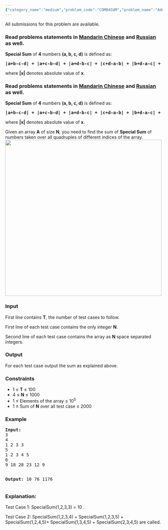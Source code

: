 ```yaml
---
{"category_name":"medium","problem_code":"COMB4SUM","problem_name":"Adding Special Sum","languages_supported":{"0":"ADA","1":"ASM","2":"BASH","3":"BF","4":"C","5":"C99 strict","6":"CAML","7":"CLOJ","8":"CLPS","9":"CPP 4.3.2","10":"CPP 4.9.2","11":"CPP14","12":"CS2","13":"D","14":"ERL","15":"FORT","16":"FS","17":"GO","18":"HASK","19":"ICK","20":"ICON","21":"JAVA","22":"JS","23":"LISP clisp","24":"LISP sbcl","25":"LUA","26":"NEM","27":"NICE","28":"NODEJS","29":"PAS fpc","30":"PAS gpc","31":"PERL","32":"PERL6","33":"PHP","34":"PIKE","35":"PRLG","36":"PYPY","37":"PYTH","38":"PYTH 3.4","39":"RUBY","40":"SCALA","41":"SCM chicken","42":"SCM guile","43":"SCM qobi","44":"ST","45":"TCL","46":"TEXT","47":"WSPC"},"max_timelimit":1,"source_sizelimit":50000,"problem_author":"devuy11","problem_tester":"adurysk","date_added":"9-06-2015","tags":{"0":"cook60","1":"devuy11","2":"easy"},"editorial_url":"http://discuss.codechef.com/problems/COMB4SUM","time":{"view_start_date":1437330652,"submit_start_date":1437330652,"visible_start_date":1437330600,"end_date":1735669800},"layout":"problem"}
---
```

<span class="solution-visible-txt">All submissions for this problem are available.</span><h3>Read problems statements in <a target="_blank" href="/download/translated/COOK60/mandarin/COMB4SUM.pdf">Mandarin Chinese</a> and <a target="_blank" href="/download/translated/COOK60/russian/COMB4SUM.pdf">Russian</a> as well.</h3>
<p><b>Special Sum</b> of <b>4</b> numbers <b>(a, b, c, d)</b> is defined as:</p>
<pre><b>|a+b-c-d| + |a+c-b-d| + |a+d-b-c| + |c+d-a-b| + |b+d-a-c| + |b+c-a-d|</b>
</pre>
<p>where <b>|x|</b> denotes absolute value of <b>x</b>.</p>
<h3>Read problems statements in <a href="/download/translated/COOK60/mandarin/COMB4SUM.pdf" target="_blank">Mandarin Chinese</a> and <a href="/download/translated/COOK60/russian/COMB4SUM.pdf" target="_blank">Russian</a> as well.</h3>
<p><b>Special Sum</b> of <b>4</b> numbers <b>(a, b, c, d)</b> is defined as:</p>
<pre><b>|a+b-c-d| + |a+c-b-d| + |a+d-b-c| + |c+d-a-b| + |b+d-a-c| + |b+c-a-d|</b>
</pre>
<p>where <b>|x|</b> denotes absolute value of <b>x</b>.</p>
<p>Given an array <b>A</b> of size <b>N</b>, you need to find the sum of <b>Special Sum</b> of numbers taken over all quadruples of different indices of the array. <br /> <img width="500" src="https://s3.amazonaws.com/codechef_shared/download/specialsum.png" /></p>
<h3>Input</h3>
<p>First line contains <b>T</b>, the number of test cases to follow.</p>
<p>First line of each test case contains the only integer <b>N</b>.</p>
<p>Second line of each test case contains the array as <b>N</b> space separated integers.</p>
<h3>Output</h3>
<p>For each test case output the sum as explained above.</p>
<h3>Constraints</h3>
<ul>
<li>1 ≤ <b>T</b> ≤ 100</li>
<li>4 ≤ <b>N</b> ≤ 1000</li>
<li>1 ≤ Elements of the array ≤ 10<sup>5</sup></li>
<li>1 ≤ Sum of <b>N</b> over all test case ≤ 2000</li>
</ul>
<h3>Example</h3>
<pre><b>Input:</b>
3
4
1 2 3 3
5
1 2 3 4 5
6
9 18 28 23 12 9

<b>Output:</b>
10
76
1176
</pre>
<h3>Explanation:</h3>
<p>Test Case 1: SpecialSum(1,2,3,3) = 10 .</p>
<p>Test Case 2: SpecialSum(1,2,3,4) + SpecialSum(1,2,3,5) + SpecialSum(1,2,4,5)+ SpecialSum(1,3,4,5) + SpecialSum(2,3,4,5) are called.</p>